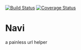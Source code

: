 [![Build Status](https://travis-ci.org/haharu/navi.svg?branch=master)](https://travis-ci.org/haharu/navi)
[![Coverage Status](https://coveralls.io/repos/github/haharu/navi/badge.svg)](https://coveralls.io/github/haharu/navi)
# Navi
a painless url helper

